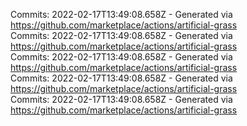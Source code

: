 Commits: 2022-02-17T13:49:08.658Z - Generated via https://github.com/marketplace/actions/artificial-grass
<br>
Commits: 2022-02-17T13:49:08.658Z - Generated via https://github.com/marketplace/actions/artificial-grass
<br>
Commits: 2022-02-17T13:49:08.658Z - Generated via https://github.com/marketplace/actions/artificial-grass
<br>
Commits: 2022-02-17T13:49:08.658Z - Generated via https://github.com/marketplace/actions/artificial-grass
<br>
Commits: 2022-02-17T13:49:08.658Z - Generated via https://github.com/marketplace/actions/artificial-grass
<br>

